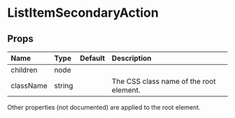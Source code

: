 ListItemSecondaryAction
=======================



Props
-----


| Name | Type | Default | Description |
|:-----|:-----|:--------|:------------|
| children | node |  |  |
| className | string |  | The CSS class name of the root element. |

Other properties (not documented) are applied to the root element.
